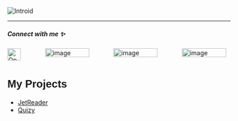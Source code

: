 ![Introid](https://github.com/manish381364/manish381364/assets/76205659/bd6ce6de-5f47-4357-ae6a-d275292a3a04)
<hr>

##### Connect with me ✨

<div style="display: flex; justify-content: space-between; margin-right: 10px;">
  <a href="https://www.linkedin.com/in/manishinprajapati/">
    <img src="https://img.icons8.com/?size=512&id=xuvGCOXi8Wyg&format=png" alt="OpenAI Logo" width="30px" height="28px">
  </a>
  <a href="https://www.leetcode.com/manish381364">
    <img src="https://leetcode.com/static/webpack_bundles/images/logo-dark.e99485d9b.svg" alt="image" width="100px" height="20px">
  </a>
  <a href="https://www.hackerrank.com/maniesh_22">
    <img src="https://www.hackerrank.com/wp-content/uploads/2020/05/hackerrank_logo-Pride.gif" alt="image" width="100px" height="20px">
  </a>
  <a href="https://www.codechef.com/users/maniesh_22/">
    <img src="https://cdn.codechef.com/images/cc-logo.svg" alt="image" width="100px" height="20px">
  </a>
</div>

# <span style="font-family: Arial; font-size: 24px;">My Projects</span>

- [JetReader](https://github.com/manish381364/JetReader)
- [Quizy](https://github.com/manish381364/Quizy)

